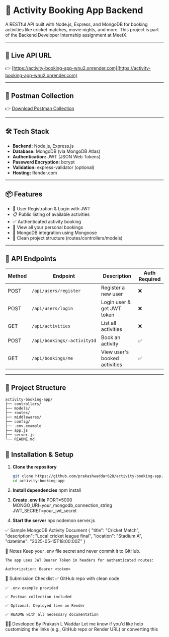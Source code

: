 # 🏏 Activity Booking App Backend

A RESTful API built with Node.js, Express, and MongoDB for booking activities like cricket matches, movie nights, and more. This project is part of the Backend Developer Internship assignment at MeetX.

---

## 🚀 Live API URL

👉 [https://activity-booking-app-wnu2.onrender.com](https://activity-booking-app-wnu2.onrender.com)

---

## 📮 Postman Collection

👉 [Download Postman Collection](./Activity_Booking_App.postman_collection.json)

---

## 🛠 Tech Stack

- **Backend:** Node.js, Express.js
- **Database:** MongoDB (via MongoDB Atlas)
- **Authentication:** JWT (JSON Web Tokens)
- **Password Encryption:** bcrypt
- **Validation:** express-validator (optional)
- **Hosting:** Render.com

---

## 📦 Features

- 🔐 User Registration & Login with JWT
- 📋 Public listing of available activities
- ✅ Authenticated activity booking
- 🧾 View all your personal bookings
- 💾 MongoDB integration using Mongoose
- 🧼 Clean project structure (routes/controllers/models)

---

## 🧪 API Endpoints

| Method | Endpoint                        | Description                     | Auth Required |
|--------|----------------------------------|----------------------------------|----------------|
| POST   | `/api/users/register`           | Register a new user             | ❌             |
| POST   | `/api/users/login`              | Login user & get JWT token      | ❌             |
| GET    | `/api/activities`               | List all activities             | ❌             |
| POST   | `/api/bookings/:activityId`     | Book an activity                | ✅             |
| GET    | `/api/bookings/me`              | View user's booked activities   | ✅             |

---

## 📁 Project Structure
    activity-booking-app/
    ├── controllers/
    ├── models/
    ├── routes/
    ├── middlewares/
    ├── config/
    ├── .env.example
    ├── app.js
    ├── server.js
    └── README.md

## 🔧 Installation & Setup

1. **Clone the repository**
   ```bash
   git clone https://github.com/prakashwaddar628/activity-booking-app.git
   cd activity-booking-app

2. **Install dependencies**
    npm install

3. **Create .env file**
    PORT=5000
    MONGO_URI=your_mongodb_connection_string
    JWT_SECRET=your_jwt_secret

4. **Start the server**
    npx nodemon server.js

✅ Sample MongoDB Activity Document
    {
      "title": "Cricket Match",
      "description": "Local cricket league final",
      "location": "Stadium A",
      "datetime": "2025-05-15T18:00:00Z"
    }

🧠 Notes
    Keep your .env file secret and never commit it to GitHub.

    The app uses JWT Bearer Token in headers for authenticated routes:

    Authorization: Bearer <token>

🏁 Submission Checklist
    ✅ GitHub repo with clean code

    ✅ .env.example provided

    ✅ Postman collection included

    ✅ Optional: Deployed live on Render

    ✅ README with all necessary documentation

👨‍💻 Developed By
    Prakash L Waddar
    Let me know if you'd like help customizing the links (e.g., GitHub repo or Render URL) or   converting this